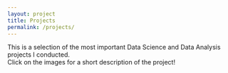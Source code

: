 ```yaml
---
layout: project
title: Projects
permalink: /projects/
---
```


This is a selection of the most important Data Science and Data Analysis projects I conducted.
<br>
Click on the images for a short description of the project!
